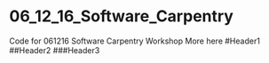 # 06_12_16_Software_Carpentry
Code for 061216 Software Carpentry Workshop
More here
#Header1
##Header2
###Header3
